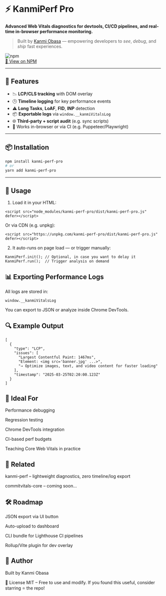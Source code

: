# ⚡️ KanmiPerf Pro

**Advanced Web Vitals diagnostics for devtools, CI/CD pipelines, and real-time in-browser performance monitoring.**

> Built by [Kanmi Obasa](https://github.com/konfirmed) — empowering developers to *see*, *debug*, and *ship* fast experiences.

![npm](https://img.shields.io/npm/v/kanmi-perf-pro)  
[🔗 View on NPM](https://www.npmjs.com/package/kanmi-perf-pro)

---

## 🚀 Features

- 📉 **LCP/CLS tracking** with DOM overlay
- 🕒 **Timeline logging** for key performance events
- ⚠️ **Long Tasks**, **LoAF**, **FID**, **INP** detection
- 📦 **Exportable logs** via `window.__kanmiVitalsLog`
- 🌐 **Third-party + script audit** (e.g. sync scripts)
- 📄 Works in-browser or via CI (e.g. Puppeteer/Playwright)

---

## 📦 Installation

```bash
npm install kanmi-perf-pro
# or
yarn add kanmi-perf-pro
```

---

## 📜 Usage
1. Load it in your HTML:
```
<script src="node_modules/kanmi-perf-pro/dist/kanmi-perf-pro.js" defer></script>
```
Or via CDN (e.g. unpkg):

```
<script src="https://unpkg.com/kanmi-perf-pro/dist/kanmi-perf-pro.js" defer></script>
```
2. It auto-runs on page load — or trigger manually:
```
KanmiPerf.init(); // Optional, in case you want to delay it
KanmiPerf.run();  // Trigger analysis on demand
```
## 📊 Exporting Performance Logs
All logs are stored in:

```
window.__kanmiVitalsLog
```
You can export to JSON or analyze inside Chrome DevTools.

## 🔍 Example Output
```
[
  {
    "type": "LCP",
    "issues": [
      "Largest Contentful Paint: 1467ms",
      "Element: <img src='banner.jpg' ...>",
      "→ Optimize images, text, and video content for faster loading"
    ],
    "timestamp": "2025-03-25T02:20:00.123Z"
  }
]
```
## 🧪 Ideal For
Performance debugging

Regression testing

Chrome DevTools integration

CI-based perf budgets

Teaching Core Web Vitals in practice

## 📘 Related
kanmi-perf – lightweight diagnostics, zero timeline/log export

commitvitals-core – coming soon...

## 🛠 Roadmap
 JSON export via UI button

 Auto-upload to dashboard

 CLI bundle for Lighthouse CI pipelines

 Rollup/Vite plugin for dev overlay

## 👤 Author
Built by Kanmi Obasa

📄 License
MIT – Free to use and modify.
If you found this useful, consider starring ⭐ the repo!